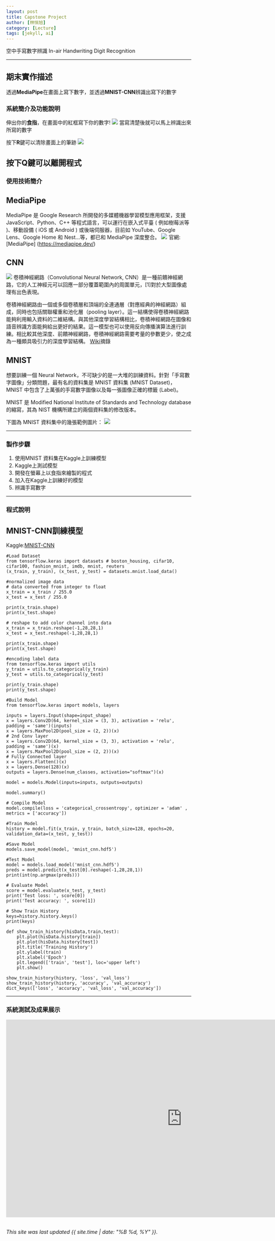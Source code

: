 ```yaml
---
layout: post
title: Capstone Project
author: [林恒旭]
category: [Lecture]
tags: [jekyll, ai]
---
```


空中手寫數字辨識 In-air Handwriting Digit Recognition

---
## 期末實作描述
透過**MediaPipe**在畫面上寫下數字，並透過**MNIST-CNN**辨識出寫下的數字
### 系統簡介及功能說明

伸出你的**食指**，在畫面中的紅框寫下你的數字!
![](https://github.com/willy610515/AI-course/blob/gh-pages/images/01.png)
當寫清楚後就可以馬上辨識出來所寫的數字

按下**R**鍵可以清除畫面上的筆跡
![](https://github.com/willy610515/AI-course/blob/gh-pages/images/02.png)

按下**Q**鍵可以離開程式
---
### 使用技術簡介

## MediaPipe
MediaPipe 是 Google Research 所開發的多媒體機器學習模型應用框架，支援 JavaScript、Python、C++ 等程式語言，可以運行在嵌入式平臺 ( 例如樹莓派等 )、移動設備 ( iOS 或 Android ) 或後端伺服器，目前如 YouTube、Google Lens、Google Home 和 Nest...等，都已和 MediaPipe 深度整合。
![](https://d1tlzifd8jdoy4.cloudfront.net/wp-content/uploads/2020/05/795316b92fc766b0181f6fef074f03fa-1-960x504.png)
官網: [MediaPipe] (https://mediapipe.dev/)

## CNN
![](https://editor.analyticsvidhya.com/uploads/94787Convolutional-Neural-Network.jpeg)
卷積神經網路（Convolutional Neural Network, CNN）是一種前饋神經網路，它的人工神經元可以回應一部分覆蓋範圍內的周圍單元，[1]對於大型圖像處理有出色表現。

卷積神經網路由一個或多個卷積層和頂端的全連通層（對應經典的神經網路）組成，同時也包括關聯權重和池化層（pooling layer）。這一結構使得卷積神經網路能夠利用輸入資料的二維結構。與其他深度學習結構相比，卷積神經網路在圖像和語音辨識方面能夠給出更好的結果。這一模型也可以使用反向傳播演算法進行訓練。相比較其他深度、前饋神經網路，卷積神經網路需要考量的參數更少，使之成為一種頗具吸引力的深度學習結構。
[Wiki](https://zh.wikipedia.org/zh-tw/%E5%8D%B7%E7%A7%AF%E7%A5%9E%E7%BB%8F%E7%BD%91%E7%BB%9C)摘錄

## MNIST
想要訓練一個 Neural Network，不可缺少的是一大堆的訓練資料。針對「手寫數字圖像」分類問題，最有名的資料集是 MNIST 資料集 (MNIST Dataset)，MNIST 中包含了上萬張的手寫數字圖像以及每一張圖像正確的標籤 (Label)。

MNIST 是 Modified National Institute of Standards and Technology database 的縮寫，其為 NIST 機構所建立的兩個資料集的修改版本。

下圖為 MNIST 資料集中的幾張範例圖片：
![](https://datasciocean.tech/wp-content/uploads/2022/02/MNIST-Dataset.jpg)

---
### 製作步驟

1. 使用MNIST 資料集在Kaggle上訓練模型
2. Kaggle上測試模型
3. 開發在螢幕上以食指來繪製的程式
4. 加入在Kaggle上訓練好的模型
5. 辨識手寫數字

---
### 程式說明

## MNIST-CNN訓練模型
Kaggle:[MNIST-CNN](https://www.kaggle.com/code/willy610515/mnist-cnn/notebook)

```
#Load Dataset
from tensorflow.keras import datasets # boston_housing, cifar10, cifar100, fashion_mnist, imdb, mnist, reuters
(x_train, y_train), (x_test, y_test) = datasets.mnist.load_data()

#normalized image data
# data converted from integer to float
x_train = x_train / 255.0
x_test = x_test / 255.0

print(x_train.shape)
print(x_test.shape)

# reshape to add color channel into data
x_train = x_train.reshape(-1,28,28,1)
x_test = x_test.reshape(-1,28,28,1)

print(x_train.shape)
print(x_test.shape)

#encoding label data
from tensorflow.keras import utils
y_train = utils.to_categorical(y_train)
y_test = utils.to_categorical(y_test)

print(y_train.shape)
print(y_test.shape)

#Build Model
from tensorflow.keras import models, layers

inputs = layers.Input(shape=input_shape)
x = layers.Conv2D(64, kernel_size = (3, 3), activation = 'relu', padding = 'same')(inputs)
x = layers.MaxPool2D(pool_size = (2, 2))(x)
# 2nd Conv layer        
x = layers.Conv2D(64, kernel_size = (3, 3), activation = 'relu', padding = 'same')(x)
x = layers.MaxPool2D(pool_size = (2, 2))(x)
# Fully Connected layer        
x = layers.Flatten()(x)
x = layers.Dense(128)(x)
outputs = layers.Dense(num_classes, activation="softmax")(x)

model = models.Model(inputs=inputs, outputs=outputs)

model.summary()

# Compile Model
model.compile(loss = 'categorical_crossentropy', optimizer = 'adam' , metrics = ['accuracy'])

#Train Model
history = model.fit(x_train, y_train, batch_size=128, epochs=20, validation_data=(x_test, y_test))

#Save Model
models.save_model(model, 'mnist_cnn.hdf5')

#Test Model
model = models.load_model('mnist_cnn.hdf5')
preds = model.predict(x_test[0].reshape(-1,28,28,1))
print(int(np.argmax(preds)))

# Evaluate Model
score = model.evaluate(x_test, y_test)
print('Test loss: ', score[0])
print('Test accuracy: ', score[1])

# Show Train History
keys=history.history.keys()
print(keys)

def show_train_history(hisData,train,test): 
    plt.plot(hisData.history[train])
    plt.plot(hisData.history[test])
    plt.title('Training History')
    plt.ylabel(train)
    plt.xlabel('Epoch')
    plt.legend(['train', 'test'], loc='upper left')
    plt.show()

show_train_history(history, 'loss', 'val_loss')
show_train_history(history, 'accuracy', 'val_accuracy')
dict_keys(['loss', 'accuracy', 'val_loss', 'val_accuracy'])
```


---
### 系統測試及成果展示
<iframe width="956" height="538" src="https://www.youtube.com/embed/dQw4w9WgXcQ" title="Rick Astley - Never Gonna Give You Up (Official Music Video)" frameborder="0" allow="accelerometer; autoplay; clipboard-write; encrypted-media; gyroscope; picture-in-picture" allowfullscreen></iframe>

<br>
<br>

*This site was last updated {{ site.time | date: "%B %d, %Y" }}.*

